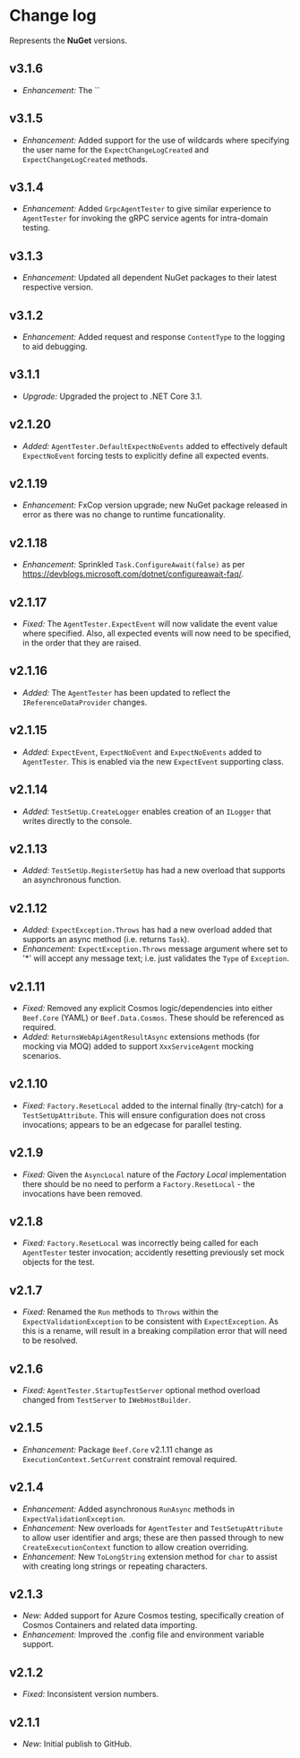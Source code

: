 ﻿# Change log

Represents the **NuGet** versions.

## v3.1.6
- *Enhancement:* The ``

## v3.1.5
- *Enhancement:* Added support for the use of wildcards where specifying the user name for the `ExpectChangeLogCreated` and `ExpectChangeLogCreated` methods.

## v3.1.4
- *Enhancement:* Added `GrpcAgentTester` to give similar experience to `AgentTester` for invoking the gRPC service agents for intra-domain testing.

## v3.1.3
- *Enhancement:* Updated all dependent NuGet packages to their latest respective version.

## v3.1.2
- *Enhancement:* Added request and response `ContentType` to the logging to aid debugging.

## v3.1.1
- *Upgrade:* Upgraded the project to .NET Core 3.1.

## v2.1.20
- *Added:* `AgentTester.DefaultExpectNoEvents` added to effectively default `ExpectNoEvent` forcing tests to explicitly define all expected events.

## v2.1.19
- *Enhancement:* FxCop version upgrade; new NuGet package released in error as there was no change to runtime funcationality.

## v2.1.18
- *Enhancement:* Sprinkled `Task.ConfigureAwait(false)` as per https://devblogs.microsoft.com/dotnet/configureawait-faq/.

## v2.1.17
- *Fixed:* The `AgentTester.ExpectEvent` will now validate the event value where specified. Also, all expected events will now need to be specified, in the order that they are raised.

## v2.1.16
- *Added:* The `AgentTester` has been updated to reflect the `IReferenceDataProvider` changes.

## v2.1.15
- *Added:* `ExpectEvent`, `ExpectNoEvent` and `ExpectNoEvents` added to `AgentTester`. This is enabled via the new `ExpectEvent` supporting class.

## v2.1.14
- *Added:* `TestSetUp.CreateLogger` enables creation of an `ILogger` that writes directly to the console.

## v2.1.13
- *Added:* `TestSetUp.RegisterSetUp` has had a new overload that supports an asynchronous function.

## v2.1.12
- *Added:* `ExpectException.Throws` has had a new overload added that supports an async method (i.e. returns `Task`).
- *Enhancement:* `ExpectException.Throws` message argument where set to '*' will accept any message text; i.e. just validates the `Type` of `Exception`. 

## v2.1.11
- *Fixed:* Removed any explicit Cosmos logic/dependencies into either `Beef.Core` (YAML) or `Beef.Data.Cosmos`. These should be referenced as required.
- *Added:* `ReturnsWebApiAgentResultAsync` extensions methods (for mocking via MOQ) added to support `XxxServiceAgent` mocking scenarios.

## v2.1.10
- *Fixed:* `Factory.ResetLocal` added to the internal finally (try-catch) for a `TestSetUpAttribute`. This will ensure configuration does not cross invocations; appears to be an edgecase for parallel testing.

## v2.1.9
- *Fixed:* Given the `AsyncLocal` nature of the _Factory Local_ implementation there should be no need to perform a `Factory.ResetLocal` - the invocations have been removed.

## v2.1.8
- *Fixed:* `Factory.ResetLocal` was incorrectly being called for each `AgentTester` tester invocation; accidently resetting previously set mock objects for the test.

## v2.1.7
- *Fixed:* Renamed the `Run` methods to `Throws` within the `ExpectValidationException` to be consistent with `ExpectException`. As this is a rename, will result in a breaking compilation error that will need to be resolved.

## v2.1.6
- *Fixed:* `AgentTester.StartupTestServer` optional method overload changed from `TestServer` to `IWebHostBuilder`.

## v2.1.5
- *Enhancement:* Package `Beef.Core` v2.1.11 change as `ExecutionContext.SetCurrent` constraint removal required.

## v2.1.4
- *Enhancement:* Added asynchronous `RunAsync` methods in `ExpectValidationException`.
- *Enhancement:* New overloads for `AgentTester` and `TestSetupAttribute` to allow user identifier and args; these are then passed through to new `CreateExecutionContext` function to allow creation overriding. 
- *Enhancement:* New `ToLongString` extension method for `char` to assist with creating long strings or repeating characters. 

## v2.1.3
- *New:* Added support for Azure Cosmos testing, specifically creation of Cosmos Containers and related data importing.
- *Enhancement:* Improved the .config file and environment variable support.

## v2.1.2
- *Fixed:* Inconsistent version numbers.

## v2.1.1
- *New:* Initial publish to GitHub.